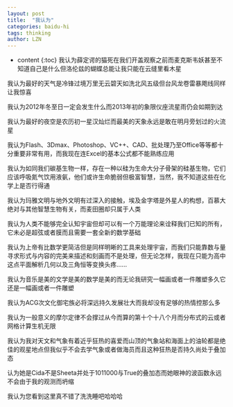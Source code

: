 ```yaml
---
layout: post
title:  "我认为"
categories: baidu-hi
tags: thinking
author: LZN
---
```


* content
{:toc}
我认为薛定谔的猫死在我们开盖观察之前而麦克斯韦妖甚至不知道自己是什么但洛伦兹的蝴蝶总能让我只能在云缝里看木星

我认为最好的天气是冷锋过境万里无云碧天如洗北风五级但台风龙卷雷暴飑线同样让我惊喜

我认为2012年冬至日一定会发生什么而2013年初的象限仪座流星雨仍会如期到达

我认为最好的夜空是农历初一星汉灿烂而最美的天象永远是敢在明月旁划过的火流星

我认为Flash、3Dmax、Photoshop、VC++、CAD、批处理乃至Office等等都十分重要非常有用，而我现在连Excel的基本公式都不能熟练应用

我认为如同我们碳基生物一样，存在一种以硅为生命大分子骨架的硅基生物，它们应该呼吸氮气饮用液氨，他们或许生命脆弱但极富智慧，当然，我不知道这些在化学上是否行得通

我认为玛雅文明与地外文明有过深入的接触，埃及金字塔是外星人的构想，百慕大绝对与其他智慧生物有关，而麦田圈却只属于人类

我认为人类不能够完全认知宇宙但却可以有一个万能理论来诠释我们已知的所有，它未必是超弦或者膜而且需要一套全新的数学基础

我认为上帝有比数学更简洁但是同样明晰的工具来处理宇宙，而我们只能靠数与量寻求形式与内容的完美来描述和刻画而不是处理，但无论怎样，我现在只能为高中这点平面解析几何以及三角恒等变换头疼……

我认为音乐是美的文学是美的数学是美的而无论我研究一幅画或者一件雕塑多久它还是一幅画或者一件雕塑

我认为ACG次文化御宅族必将深远持久发展壮大而我却没有足够的热情控那么多

我认为一般意义的摩尔定律不会撑过从今而算的第十个十八个月而分布式的云或者网格计算生机无限

我认为我对天文和气象有着近乎狂热的喜爱而山顶的气象站和海面上的油轮都是绝佳的观星地点但我似乎不会去学气象或者做海员而且这种狂热是否持久尚处于叠加态

认为她是Cida不是Sheeta并处于1011000与True的叠加态而她眼神的波函数永远不会由于我的观测而坍缩

我认为您看到这里真不错了洗洗睡吧哈哈哈
